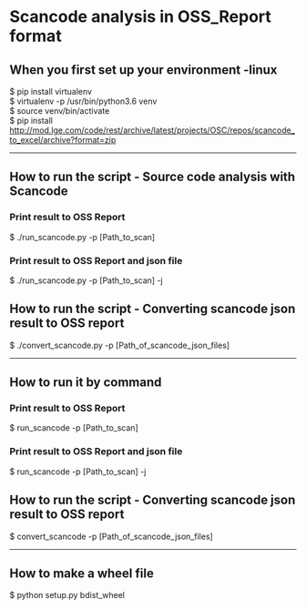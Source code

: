# Scancode analysis in OSS_Report format
## When you first set up your environment -linux
$ pip install virtualenv     
$ virtualenv -p /usr/bin/python3.6 venv     
$ source venv/bin/activate        
$ pip install http://mod.lge.com/code/rest/archive/latest/projects/OSC/repos/scancode_to_excel/archive?format=zip        

<hr />     

## How to run the script - Source code analysis with Scancode
### Print result to OSS Report
$ ./run_scancode.py -p [Path_to_scan]
### Print result to OSS Report and json file
$ ./run_scancode.py -p [Path_to_scan] -j
## How to run the script - Converting scancode json result to OSS report
$ ./convert_scancode.py -p [Path_of_scancode_json_files]
<hr />       

## How to run it by command
### Print result to OSS Report
$ run_scancode -p [Path_to_scan]
### Print result to OSS Report and json file
$ run_scancode -p [Path_to_scan] -j
## How to run the script - Converting scancode json result to OSS report
$ convert_scancode -p [Path_of_scancode_json_files]

<hr />     

## How to make a wheel file
$ python setup.py bdist_wheel
